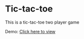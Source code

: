 # Tic-tac-toe
This is a tic-tac-toe  two player game
<div>Demo: <a href="https://ayush-kumar-bajwan.github.io/Tic-tac-toe/" target="_blank"> Click here to view</a></div>
